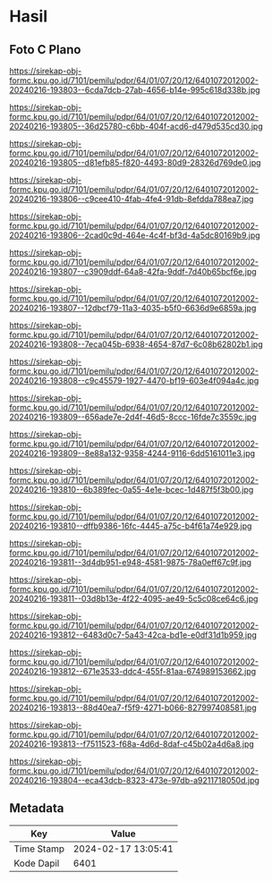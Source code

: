 # Hasil

## Foto C Plano

https://sirekap-obj-formc.kpu.go.id/7101/pemilu/pdpr/64/01/07/20/12/6401072012002-20240216-193803--6cda7dcb-27ab-4656-b14e-995c618d338b.jpg

https://sirekap-obj-formc.kpu.go.id/7101/pemilu/pdpr/64/01/07/20/12/6401072012002-20240216-193805--36d25780-c6bb-404f-acd6-d479d535cd30.jpg

https://sirekap-obj-formc.kpu.go.id/7101/pemilu/pdpr/64/01/07/20/12/6401072012002-20240216-193805--d81efb85-f820-4493-80d9-28326d769de0.jpg

https://sirekap-obj-formc.kpu.go.id/7101/pemilu/pdpr/64/01/07/20/12/6401072012002-20240216-193806--c9cee410-4fab-4fe4-91db-8efdda788ea7.jpg

https://sirekap-obj-formc.kpu.go.id/7101/pemilu/pdpr/64/01/07/20/12/6401072012002-20240216-193806--2cad0c9d-464e-4c4f-bf3d-4a5dc80169b9.jpg

https://sirekap-obj-formc.kpu.go.id/7101/pemilu/pdpr/64/01/07/20/12/6401072012002-20240216-193807--c3909ddf-64a8-42fa-9ddf-7d40b65bcf6e.jpg

https://sirekap-obj-formc.kpu.go.id/7101/pemilu/pdpr/64/01/07/20/12/6401072012002-20240216-193807--12dbcf79-11a3-4035-b5f0-6636d9e6859a.jpg

https://sirekap-obj-formc.kpu.go.id/7101/pemilu/pdpr/64/01/07/20/12/6401072012002-20240216-193808--7eca045b-6938-4654-87d7-6c08b62802b1.jpg

https://sirekap-obj-formc.kpu.go.id/7101/pemilu/pdpr/64/01/07/20/12/6401072012002-20240216-193808--c9c45579-1927-4470-bf19-603e4f094a4c.jpg

https://sirekap-obj-formc.kpu.go.id/7101/pemilu/pdpr/64/01/07/20/12/6401072012002-20240216-193809--656ade7e-2d4f-46d5-8ccc-16fde7c3559c.jpg

https://sirekap-obj-formc.kpu.go.id/7101/pemilu/pdpr/64/01/07/20/12/6401072012002-20240216-193809--8e88a132-9358-4244-9116-6dd5161011e3.jpg

https://sirekap-obj-formc.kpu.go.id/7101/pemilu/pdpr/64/01/07/20/12/6401072012002-20240216-193810--6b389fec-0a55-4e1e-bcec-1d487f5f3b00.jpg

https://sirekap-obj-formc.kpu.go.id/7101/pemilu/pdpr/64/01/07/20/12/6401072012002-20240216-193810--dffb9386-16fc-4445-a75c-b4f61a74e929.jpg

https://sirekap-obj-formc.kpu.go.id/7101/pemilu/pdpr/64/01/07/20/12/6401072012002-20240216-193811--3d4db951-e948-4581-9875-78a0eff67c9f.jpg

https://sirekap-obj-formc.kpu.go.id/7101/pemilu/pdpr/64/01/07/20/12/6401072012002-20240216-193811--03d8b13e-4f22-4095-ae49-5c5c08ce64c6.jpg

https://sirekap-obj-formc.kpu.go.id/7101/pemilu/pdpr/64/01/07/20/12/6401072012002-20240216-193812--6483d0c7-5a43-42ca-bd1e-e0df31d1b959.jpg

https://sirekap-obj-formc.kpu.go.id/7101/pemilu/pdpr/64/01/07/20/12/6401072012002-20240216-193812--671e3533-ddc4-455f-81aa-674989153662.jpg

https://sirekap-obj-formc.kpu.go.id/7101/pemilu/pdpr/64/01/07/20/12/6401072012002-20240216-193813--88d40ea7-f5f9-4271-b066-827997408581.jpg

https://sirekap-obj-formc.kpu.go.id/7101/pemilu/pdpr/64/01/07/20/12/6401072012002-20240216-193813--f7511523-f68a-4d6d-8daf-c45b02a4d6a8.jpg

https://sirekap-obj-formc.kpu.go.id/7101/pemilu/pdpr/64/01/07/20/12/6401072012002-20240216-193804--eca43dcb-8323-473e-97db-a9211718050d.jpg


## Metadata

| Key        | Value               |
| ---------- | ------------------- |
| Time Stamp | 2024-02-17 13:05:41 |
| Kode Dapil | 6401                |



